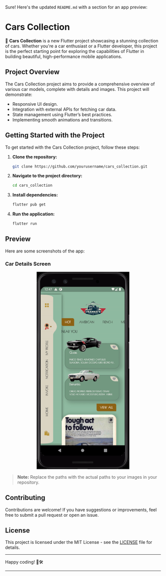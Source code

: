 Sure! Here's the updated `README.md` with a section for an app preview:

# Cars Collection

🚗 **Cars Collection** is a new Flutter project showcasing a stunning collection of cars. Whether you're a car enthusiast or a Flutter developer, this project is the perfect starting point for exploring the capabilities of Flutter in building beautiful, high-performance mobile applications.

## Project Overview

The Cars Collection project aims to provide a comprehensive overview of various car models, complete with details and images. This project will demonstrate:

- Responsive UI design.
- Integration with external APIs for fetching car data.
- State management using Flutter’s best practices.
- Implementing smooth animations and transitions.

## Getting Started with the Project

To get started with the Cars Collection project, follow these steps:

1. **Clone the repository:**
   ```bash
   git clone https://github.com/yourusername/cars_collection.git
   ```
2. **Navigate to the project directory:**
   ```bash
   cd cars_collection
   ```
3. **Install dependencies:**
   ```bash
   flutter pub get
   ```
4. **Run the application:**
   ```bash
   flutter run
   ```

## Preview

Here are some screenshots of the app:

### Car Details Screen
<div align="center">
  <img src="https://github.com/AIdevol/Car_collections/blob/main/assets/carApp-ezgif.com-video-to-gif-converter.gif" alt="GIF Preview" width="300"/>
</div>

> **Note:** Replace the paths with the actual paths to your images in your repository.

## Contributing

Contributions are welcome! If you have suggestions or improvements, feel free to submit a pull request or open an issue.

## License

This project is licensed under the MIT License - see the [LICENSE](LICENSE) file for details.

---

Happy coding! 🚀🛠️

---

